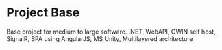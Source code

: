 Project Base
===========

Base project for medium to large software. .NET, WebAPI, OWIN self host, SignalR, SPA using AngularJS, MS Unity, Multilayered architecture
